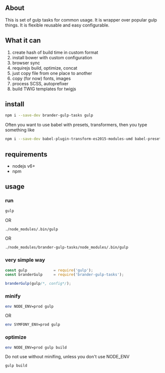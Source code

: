 ## About

This is set of gulp tasks for common usage. It is wrapper over popular gulp things.
It is flexible reusable and easy configurable.

## What it can

1. create hash of build time in custom format
2. install bower with custom configuration
3. browser sync
4. requirejs build, optimize, concat
5. just copy file from one place to another
6. copy (for now) fonts, images
7. process SCSS, autoprefixer
8. build TWIG templates for twigjs

## install

```bash
npm i --save-dev brander-gulp-tasks gulp
```

Often you want to use babel with presets, transformers, then you type something like

```bash
npm i --save-dev babel-plugin-transform-es2015-modules-umd babel-preset-es2015
```

## requirements

 - nodejs v6+
 - npm

## usage

### run
```bash
gulp
```

OR
```bash
./node_modules/.bin/gulp
```

OR
```bash
./node_modules/brander-gulp-tasks/node_modules/.bin/gulp
```

### very simple way
```javascript
const gulp            = require('gulp');
const branderGulp     = require('brander-gulp-tasks');

branderGulp(gulp/*, config*/);

```

### minify

```bash
env NODE_ENV=prod gulp
```

OR
```bash
env SYMFONY_ENV=prod gulp
```

### optimize

```bash
env NODE_ENV=prod gulp build
```
Do not use without minifing, unless you don't use NODE_ENV
```bash
gulp build
```
